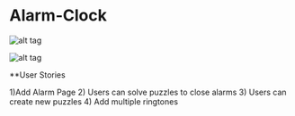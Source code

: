 # Alarm-Clock

![alt tag](https://github.com/andreiyugurau/Alarm-Clock/blob/master/IMG_1035.jpeg)

![alt tag](https://github.com/andreiyugurau/Alarm-Clock/blob/master/IMG_4693.jpeg)


**User Stories

1)Add Alarm Page
2) Users can solve puzzles to close alarms
3) Users can create new puzzles
4) Add multiple ringtones